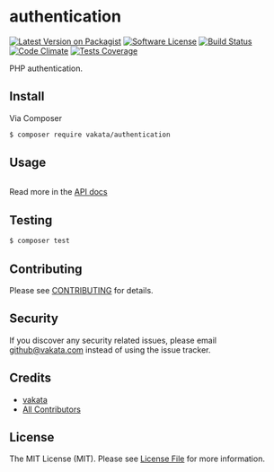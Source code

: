 # authentication

[![Latest Version on Packagist][ico-version]][link-packagist]
[![Software License][ico-license]](LICENSE.md)
[![Build Status][ico-travis]][link-travis]
[![Code Climate][ico-cc]][link-cc]
[![Tests Coverage][ico-cc-coverage]][link-cc]

PHP authentication.

## Install

Via Composer

``` bash
$ composer require vakata/authentication
```

## Usage

``` php

```

Read more in the [API docs](docs/README.md)

## Testing

``` bash
$ composer test
```


## Contributing

Please see [CONTRIBUTING](CONTRIBUTING.md) for details.

## Security

If you discover any security related issues, please email github@vakata.com instead of using the issue tracker.

## Credits

- [vakata][link-author]
- [All Contributors][link-contributors]

## License

The MIT License (MIT). Please see [License File](LICENSE.md) for more information. 

[ico-version]: https://img.shields.io/packagist/v/vakata/authentication.svg?style=flat-square
[ico-license]: https://img.shields.io/badge/license-MIT-brightgreen.svg?style=flat-square
[ico-travis]: https://img.shields.io/travis/vakata/authentication/master.svg?style=flat-square
[ico-scrutinizer]: https://img.shields.io/scrutinizer/coverage/g/vakata/authentication.svg?style=flat-square
[ico-code-quality]: https://img.shields.io/scrutinizer/g/vakata/authentication.svg?style=flat-square
[ico-downloads]: https://img.shields.io/packagist/dt/vakata/authentication.svg?style=flat-square
[ico-cc]: https://img.shields.io/codeclimate/github/vakata/authentication.svg?style=flat-square
[ico-cc-coverage]: https://img.shields.io/codeclimate/coverage/github/vakata/authentication.svg?style=flat-square

[link-packagist]: https://packagist.org/packages/vakata/authentication
[link-travis]: https://travis-ci.org/vakata/authentication
[link-scrutinizer]: https://scrutinizer-ci.com/g/vakata/authentication/code-structure
[link-code-quality]: https://scrutinizer-ci.com/g/vakata/authentication
[link-downloads]: https://packagist.org/packages/vakata/authentication
[link-author]: https://github.com/vakata
[link-contributors]: ../../contributors
[link-cc]: https://codeclimate.com/github/vakata/authentication

